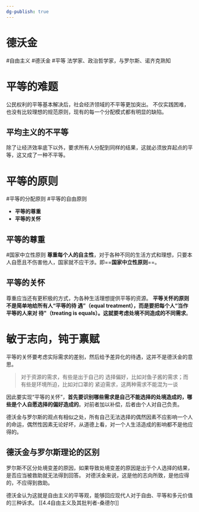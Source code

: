 ```yaml
---
dg-publish: true
---
```


# 德沃金
#自由主义 #德沃金 #平等 
法学家、政治哲学家，与罗尔斯、诺齐克熟知
# 平等的难题
公民权利的平等基本解决后，社会经济领域的不平等更加突出。
不仅实践困难，也没有比较理想的规范原则，现有的每一个分配模式都有明显的缺陷。
## 平均主义的不平等
除了让经济效率底下以外，要求所有人分配到同样的结果，这就必须放弃起点的平等，这又成了一种不平等。
# 平等的原则
#平等的分配原则 #平等的自由原则 
- **平等的尊重**
- **平等的关怀**
## 平等的尊重
#国家中立性原则
**尊重每个人的自主性**，对于各种不同的生活方式和理想，只要本人自愿且不伤害他人，国家就不应干涉。即==**国家中立性原则**==。
## 平等的关怀
尊重应当还有更积极的方式，为各种生活理想提供平等的资源。
**平等关怀的原则不是简单地给所有⼈“平等的待 遇”（equal treatment），⽽是要把每个⼈“当作平等的⼈来对 待"（treating is equals）。这就要考虑处境不同造成的不同需求**。
# 敏于志向，钝于禀赋
平等的关怀要考虑实际需求的差别，然后给予差异化的待遇，这并不是德沃金的意思。
>对于资源的需求，有些是出于⾃⼰的 选择偏好，⽐如对⻥⼦酱的需求；⽽有些是环境所迫，⽐如对⼝罩的 紧迫需求，这两种需求不能混为⼀谈

因此要实现“平等的关怀”，**首先要识别哪些需求是自己不能选择的处境造成的，哪些是个人自愿选择的偏好造成的**。对前者加以补偿，后者由个人对自己负责。

德沃金与罗尔斯的观点有相似之处，所有自己无法选择的偶然因素不应影响一个人的命运，偶然性因素无论好坏，从道德上看，对一个人生活造成的影响都不是他应得的。
## 德沃金与罗尔斯理论的区别
罗尔斯不区分处境变差的原因，如果导致处境变差的原因是出于个人选择的结果，是否应当被救助就无法得到回答。
对德沃金来说，这是他的志向所致，是他应得的，不应得到救助。

德沃金认为这就是自由主义的平等观，能够回应现代人对于自由、平等和多元价值的三种诉求。
[[4.4自由主义及其批判者-桑德尔]]


